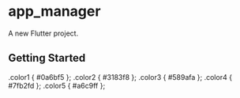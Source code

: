 # app_manager

A new Flutter project.

## Getting Started

.color1 { #0a6bf5 };
.color2 { #3183f8 };
.color3 { #589afa };
.color4 { #7fb2fd };
.color5 { #a6c9ff };
